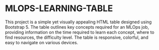 # MLOPS-LEARNING-TABLE
This project is a simple yet visually appealing HTML table designed using Bootstrap 5. The table outlines key concepts required for an MLOps job, providing information on the time required to learn each concept, where to find resources, the difficulty level. The table is responsive, colorful, and easy to navigate on various devices.
